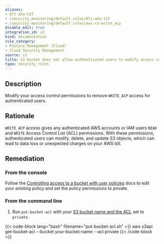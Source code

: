 ```yaml
---
aliases:
- 6lt-aha-t2f
- /security_monitoring/default_rules/6lt-aha-t2f
- /security_monitoring/default_rules/aws-s3-write_acp
disable_edit: true
integration_id: s3
kind: documentation
rule_category:
- Posture Management (Cloud)
- Cloud Security Management
source: s3
title: S3 bucket does not allow authenticated users to modify access controls
type: security_rules
---
```


## Description

Modify your access control permissions to remove `WRITE_ACP` access for authenticated users.

## Rationale

`WRITE_ACP` access gives any authenticated AWS accounts or IAM users `READ` and `WRITE` Access Control List (ACL) permissions. With these permissions, authenticated users can modify, delete, and update S3 objects, which can lead to data loss or unexpected charges on your AWS bill.

## Remediation

### From the console

Follow the [Controlling access to a bucket with user policies][1] docs to edit your existing policy and set the policy permissions to private.

### From the command line

1. Run `put-bucket-acl` with your [S3 bucket name and the ACL][2] set to `private`.

  {{< code-block lang="bash" filename="put-bucket-acl.sh" >}}
  aws s3api get-bucket-acl
    --bucket your-bucket-name
    --acl private
  {{< /code-block >}}

[1]: https://docs.aws.amazon.com/AmazonS3/latest/userguide/walkthrough1.html
[2]: https://awscli.amazonaws.com/v2/documentation/api/latest/reference/s3api/put-bucket-versioning.html#synopsis
